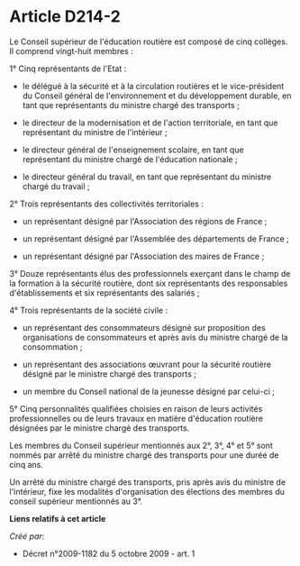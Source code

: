 # Article D214-2

Le Conseil supérieur de l'éducation routière est composé de cinq collèges. Il comprend vingt-huit membres : 

1° Cinq représentants de l'Etat : 

- le délégué à la sécurité et à la circulation routières et le vice-président du Conseil général de l'environnement et du
développement durable, en tant que représentants du ministre chargé des transports ; 

- le directeur de la modernisation et de l'action territoriale, en tant que représentant du ministre de l'intérieur ; 

- le directeur général de l'enseignement scolaire, en tant que représentant du ministre chargé de l'éducation nationale ; 

- le directeur général du travail, en tant que représentant du ministre chargé du travail ; 

2° Trois représentants des collectivités territoriales : 

- un représentant désigné par l'Association des régions de France ; 

- un représentant désigné par l'Assemblée des départements de France ; 

- un représentant désigné par l'Association des maires de France ; 

3° Douze représentants élus des professionnels exerçant dans le champ de la formation à la sécurité routière, dont six
représentants des responsables d'établissements et six représentants des salariés ; 

4° Trois représentants de la société civile : 

- un représentant des consommateurs désigné sur proposition des organisations de consommateurs et après avis du ministre
chargé de la consommation ; 

- un représentant des associations œuvrant pour la sécurité routière désigné par le ministre chargé des transports ; 

- un membre du Conseil national de la jeunesse désigné par celui-ci ; 

5° Cinq personnalités qualifiées choisies en raison de leurs activités professionnelles ou de leurs travaux en matière
d'éducation routière désignées par le ministre chargé des transports. 

Les membres du Conseil supérieur mentionnés aux 2°, 3°, 4° et 5° sont nommés par arrêté du ministre chargé des transports
pour une durée de cinq ans. 

Un arrêté du ministre chargé des transports, pris après avis du ministre de l'intérieur, fixe les modalités d'organisation
des élections des membres du conseil supérieur mentionnés au 3°.

**Liens relatifs à cet article**

_Créé par_:

  - Décret n°2009-1182 du 5 octobre 2009 - art. 1

